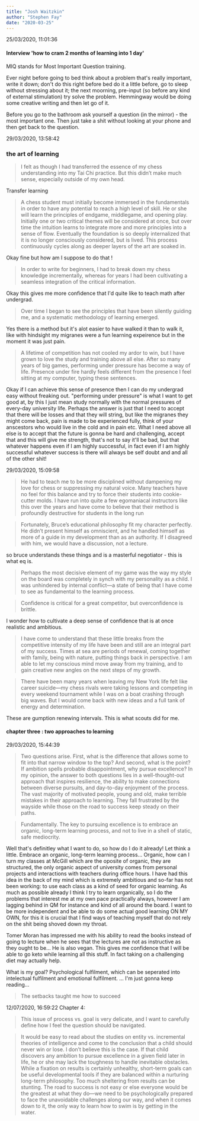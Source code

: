 ```yaml
---
title: "Josh Waitzkin"
author: "Stephen Fay"
date: "2020-03-25"
---
```



25/03/2020, 11:01:36
#### Interview 'how to cram 2 months of learning into 1 day'
MIQ stands for Most Important Question training.

Ever night before going to bed think about a problem that's really important, write it down; don't do this right before bed do it a little before, go to sleep without stressing about it; the next moorning, pre-input (so before any kind of external stimulation) try solve the problem. Hemmingway would be doing some creative writing and then let go of it. 

Before you go to the bathroom ask yourself a question (in the mirror) - the most important one. Then just take a shit without looking at your phone and then get back to the question. 

29/03/2020, 13:58:42
### the art of learning
> I felt as though I had transferred the essence of my chess understanding into my Tai Chi practice. But this didn’t make much sense, especially outside of my own head.

Transfer learning

> A chess student must initially become immersed in the fundamentals in order to have any potential to reach a high level of skill. He or she will learn the principles of endgame, middlegame, and opening play. Initially one or two critical themes will be considered at once, but over time the intuition learns to integrate more and more principles into a sense of flow. Eventually the foundation is so deeply internalized that it is no longer consciously considered, but is lived. This process continuously cycles along as deeper layers of the art are soaked in.

Okay fine but how am I suppose to do that !

> In order to write for beginners, I had to break down my chess knowledge incrementally, whereas for years I had been cultivating a seamless integration of the critical information.

Okay this gives me more confidence that I'd quite like to teach math after undergrad.

> Over time I began to see the principles that have been silently guiding me, and a systematic methodology of learning emerged.

Yes there is a method but it's alot easier to have walked it than to walk it, like with hindsight my migranes were a fun learning expeirence but in the moment it was just pain. 

> A lifetime of competition has not cooled my ardor to win, but I have grown to love the study and training above all else. After so many years of big games, performing under pressure has become a way of life. Presence under fire hardly feels different from the presence I feel sitting at my computer, typing these sentences.

Okay if I can achieve this sense of presence then I can do my undergrad easy without freaking out. "performing under pressure" is what I want to get good at, by this I just mean study normally with the normal pressures of every-day university life. Perhaps the answer is just that I need to accept that there will be losses and that they will string, but like the migranes they might come back, pain is made to be experienced fully, think of your anscestors who would live in the cold and in pain etc. What I need above all else is to accept that the future is gonna be hard and challenging, accept that and this will give me strength, that's not to say it'll be bad, but that whatever happens even if I am highly successful, in fact even if I am highly successful whatever success is there will always be self doubt and and all of the other shit!

29/03/2020, 15:09:58
> He had to teach me to be more disciplined without dampening my love for chess or suppressing my natural voice. Many teachers have no feel for this balance and try to force their students into cookie-cutter molds. I have run into quite a few egomaniacal instructors like this over the years and have come to believe that their method is profoundly destructive for students in the long run

> Fortunately, Bruce’s educational philosophy fit my character perfectly. He didn’t present himself as omniscient, and he handled himself as more of a guide in my development than as an authority. If I disagreed with him, we would have a discussion, not a lecture.

so bruce understands these things and is a masterful negotiator - this is what eq is. 

> Perhaps the most decisive element of my game was the way my style on the board was completely in synch with my personality as a child. I was unhindered by internal conflict—a state of being that I have come to see as fundamental to the learning process.

> Confidence is critical for a great competitor, but overconfidence is brittle.

I wonder how to cultivate a deep sense of confidence that is at once realistic and ambitious. 

> I have come to understand that these little breaks from the competitive intensity of my life have been and still are an integral part of my success. Times at sea are periods of renewal, coming together with family, being with nature, putting things back in perspective. I am able to let my conscious mind move away from my training, and to gain creative new angles on the next steps of my growth.

> There have been many years when leaving my New York life felt like career suicide—my chess rivals were taking lessons and competing in every weekend tournament while I was on a boat crashing through big waves. But I would come back with new ideas and a full tank of energy and determination.

These are gumption renewing intervals. This is what scouts did for me.


#### chapter three : two approaches to learning
29/03/2020, 15:44:39

> Two questions arise. First, what is the difference that allows some to fit into that narrow window to the top? And second, what is the point? If ambition spells probable disappointment, why pursue excellence? In my opinion, the answer to both questions lies in a well-thought-out approach that inspires resilience, the ability to make connections between diverse pursuits, and day-to-day enjoyment of the process. The vast majority of motivated people, young and old, make terrible mistakes in their approach to learning. They fall frustrated by the wayside while those on the road to success keep steady on their paths.

> Fundamentally. The key to pursuing excellence is to embrace an organic, long-term learning process, and not to live in a shell of static, safe mediocrity.

Well that's definitley what I want to do, so how do I do it already! Let think a little. Embrace an organic, long-term learning process... Organic, how can I turn my classes at McGill which are the oposite of organic, they are structured, the only organic aspect of university comes from personal projects and interactions with teachers during office hours. I have had this idea in the back of my mind which is extremely ambitious and so-far has not been working: to use each class as a kind of seed for organic learning. As much as possible already I think I try to learn organically, so I do the problems that interest me at my own pace practically always, however I am lagging behind in QM for instance and kind of all around the board. I want to be more independent and be able to do some actual good learning ON MY OWN, for this it is crucial that I find ways of teaching myself that do not rely on the shit being shoved down my throat. 

Tomer Moran has impressed me with his ability to read the books instead of going to lecture when he sees that the lectures are not as instructive as they ought to be... He is also vegan. This gives me confidence that I will be able to go keto while learning all this stuff. In fact taking on a challenging diet may actually help. 

What is my goal? Psychological fulfilment, which can be seperated into intelectual fulfilment and emotional fulfilment. ... I'm just gonna keep reading... 

> The setbacks taught me how to succeed

12/07/2020, 16:59:22
Chapter 4: 
> This issue of process vs. goal is very delicate, and I want to carefully define how I feel the question should be navigated.

> It would be easy to read about the studies on entity vs. incremental theories of intelligence and come to the conclusion that a child should never win or lose. I don’t believe this is the case. If that child discovers any ambition to pursue excellence in a given field later in life, he or she may lack the toughness to handle inevitable obstacles. While a fixation on results is certainly unhealthy, short-term goals can be useful developmental tools if they are balanced within a nurturing long-term philosophy. Too much sheltering from results can be stunting. The road to success is not easy or else everyone would be the greatest at what they do—we need to be psychologically prepared to face the unavoidable challenges along our way, and when it comes down to it, the only way to learn how to swim is by getting in the water.



